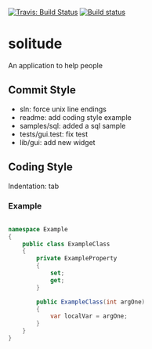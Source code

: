 [![Travis: Build Status](https://travis-ci.org/prozum/solitude.svg?branch=master)](https://travis-ci.org/prozum/solitude)
[![Build status](https://ci.appveyor.com/api/projects/status/g83t473mgkte1ojg?svg=true)](https://ci.appveyor.com/project/thepalmelund/solitude)
# solitude

An application to help people


Commit Style
--------------------
- sln: force unix line endings
- readme: add coding style example
- samples/sql: added a sql sample
- tests/gui.test: fix test
- lib/gui: add new widget

Coding Style
--------------------
Indentation: tab

### Example
```C#

namespace Example
{
    public class ExampleClass
    {
        private ExampleProperty
        {
            set;
            get;
        }

        public ExampleClass(int argOne)
        {
            var localVar = argOne;
        }
    }
}
```
